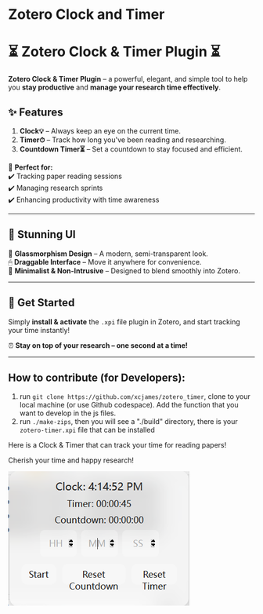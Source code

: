 # Zotero Clock and Timer

# ⏳ Zotero Clock & Timer Plugin ⏳  

**Zotero Clock & Timer Plugin** – a powerful, elegant, and simple tool to help you **stay productive** and **manage your research time effectively**.  

## ✨ Features  
1.  **Clock💡** – Always keep an eye on the current time.  
2.  **Timer⏱** – Track how long you've been reading and researching.  
3.  **Countdown Timer⏳** – Set a countdown to stay focused and efficient.  

🎯 **Perfect for:**  
✔️ Tracking paper reading sessions  
✔️ Managing research sprints  
✔️ Enhancing productivity with time awareness  

---

## 🎨 Stunning UI  
🌟 **Glassmorphism Design** – A modern, semi-transparent look.  
🖱 **Draggable Interface** – Move it anywhere for convenience.  
🎯 **Minimalist & Non-Intrusive** – Designed to blend smoothly into Zotero.  

---

## 🚀 Get Started  
Simply **install & activate** the `.xpi` file plugin in Zotero, and start tracking your time instantly!  

⏰ **Stay on top of your research – one second at a time!**  

---

## How to contribute (for Developers):
1. run `git clone https://github.com/xcjames/zotero_timer`, clone to your local machine (or use Github codespace). Add the function that you want to develop in the js files.
2. run `./make-zips`, then you will see a "./build" directory, there is your `zotero-timer.xpi` file that can be installed

Here is a Clock & Timer that can track your time for reading papers! 


Cherish your time and happy research!



![Here is a Clock & Timer that can track your time for reading papers! Cherish your time and happy research!](image.png)